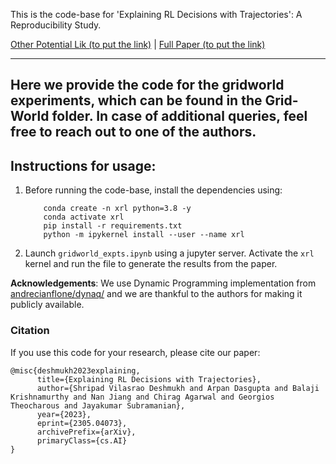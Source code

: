 This is the code-base for 'Explaining RL Decisions with Trajectories': A Reproducibility Study.

[Other Potential Lik (to put the link)]( - ) |  [Full Paper (to put the link)]( - )

---
Here we provide the code for the gridworld experiments, which can be found in the Grid-World folder. 
In case of additional queries, feel free to reach out to one of the authors.
---

## Instructions for usage:

1. Before running the code-base, install the dependencies using:
    ```
        conda create -n xrl python=3.8 -y
        conda activate xrl
        pip install -r requirements.txt
        python -m ipykernel install --user --name xrl
    ```

2. Launch `gridworld_expts.ipynb` using a jupyter server. Activate the `xrl` kernel and run the file to generate the results from the paper.

__Acknowledgements__: We use Dynamic Programming implementation from [andrecianflone/dynaq/](https://github.com/andrecianflone/dynaq/) and we are thankful to the authors for making it publicly available.

### Citation

If you use this code for your research, please cite our paper:

```
@misc{deshmukh2023explaining,
      title={Explaining RL Decisions with Trajectories}, 
      author={Shripad Vilasrao Deshmukh and Arpan Dasgupta and Balaji Krishnamurthy and Nan Jiang and Chirag Agarwal and Georgios Theocharous and Jayakumar Subramanian},
      year={2023},
      eprint={2305.04073},
      archivePrefix={arXiv},
      primaryClass={cs.AI}
}
```
